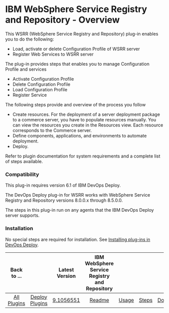 
# IBM WebSphere Service Registry and Repository - Overview

This WSRR (WebSphere Service Registry and Repository) plug-in enables you to do the following:

* Load, activate or delete Configuration Profile of WSRR server
* Register Web Services to WSRR server

The plug-in provides steps that enables you to manage Configuration Profile and services

* Activate Configuration Profile
* Delete Configuration Profile
* Load Configuration Profile
* Register Service

The following steps provide and overview of the process you follow

* Create resources. For the deployment of a server deployment package to a commerce server, you have to populate resources manually. You can view the resources you create in the Resources view. Each resource corresponds to the Commerce server.
* Define components, applications, and environments to automate deployment.
* Deploy.

Refer to plugin documentation for system requirements and a complete list of steps available.

### Compatibility

This plug-in requires version 6.1 of IBM DevOps Deploy.

The DevOps Deploy plug-in for WSRR works with WebSphere Service Registry and Repository versions 8.0.0.x through 8.5.0.0.

The steps in this plug-in run on any agents that the IBM DevOps Deploy server supports.

### Installation

No special steps are required for installation. See [Installing plug-ins in DevOps Deploy](https://community.ibm.com/community/user/wasdevops/blogs/laurel-dickson-bull1/2022/06/13/install-plugins "Installing plug-ins in DevOps Deploy").


|Back to ...||Latest Version|IBM WebSphere Service Registry and Repository ||||
| :---: | :---: | :---: | :---: | :---: | :---: | :---: |
|[All Plugins](../../index.md)|[Deploy Plugins](../README.md)|[9.1056551](https://raw.githubusercontent.com/UrbanCode/IBM-UCD-PLUGINS/main/files/WSRR/WSRR-9.1056551.zip)|[Readme](README.md)|[Usage](usage.md)|[Steps](steps.md)|[Downloads](downloads.md)|
